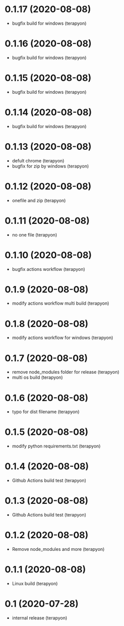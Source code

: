 # 0.1.17 (2020-08-08)

- bugfix build for windows (terapyon)

# 0.1.16 (2020-08-08)

- bugfix build for windows (terapyon)

# 0.1.15 (2020-08-08)

- bugfix build for windows (terapyon)

# 0.1.14 (2020-08-08)

- bugfix build for windows (terapyon)

# 0.1.13 (2020-08-08)

- defult chrome (terapyon)
- bugfix for zip by windows (terapyon)

# 0.1.12 (2020-08-08)

- onefile and zip (terapyon)

# 0.1.11 (2020-08-08)

- no one file (terapyon)

# 0.1.10 (2020-08-08)

- bugfix actions workflow (terapyon)

# 0.1.9 (2020-08-08)

- modify actions workflow multi build (terapyon)

# 0.1.8 (2020-08-08)

- modify actions workflow for windows (terapyon)

# 0.1.7 (2020-08-08)

- remove node_modules folder for release (terapyon)
- multi os build (terapyon)

# 0.1.6 (2020-08-08)

- typo for dist filename (terapyon)

# 0.1.5 (2020-08-08)

- modify python requirements.txt (terapyon)

# 0.1.4 (2020-08-08)

- Github Actions build test (terapyon)

# 0.1.3 (2020-08-08)

- Github Actions build test (terapyon)

# 0.1.2 (2020-08-08)

- Remove node_modules and more (terapyon)

# 0.1.1 (2020-08-08)

- Linux build (terapyon)

# 0.1 (2020-07-28)

- internal release (terapyon)